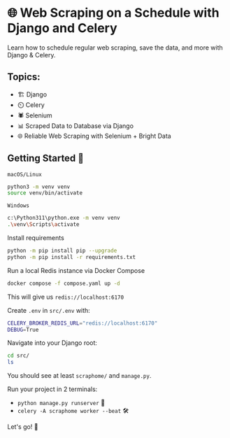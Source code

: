 # 🌐 Web Scraping on a Schedule with Django and Celery
Learn how to schedule regular web scraping, save the data, and more with Django & Celery.

## Topics:

- 🏗️ Django
- ⏲️ Celery
- 🕷️ Selenium
- 📊 Scraped Data to Database via Django
- 🌐 Reliable Web Scraping with Selenium + Bright Data

## Getting Started 🚀

`macOS/Linux`
```bash
python3 -m venv venv
source venv/bin/activate
```

`Windows`
```bash
c:\Python311\python.exe -m venv venv
.\venv\Scripts\activate
```

Install requirements
```bash
python -m pip install pip --upgrade
python -m pip install -r requirements.txt
```

Run a local Redis instance via Docker Compose
```bash
docker compose -f compose.yaml up -d
```
This will give us `redis://localhost:6170`

Create `.env` in `src/.env` with:

```bash
CELERY_BROKER_REDIS_URL="redis://localhost:6170"
DEBUG=True
```

Navigate into your Django root:

```bash
cd src/
ls
```
You should see at least `scraphome/` and `manage.py`.

Run your project in 2 terminals:
- `python manage.py runserver` 🌟
- `celery -A scraphome worker --beat` 🛠️

Let's go! 🚀
